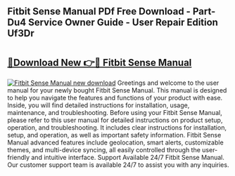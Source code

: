 ## Fitbit Sense Manual PDf Free Download - Part-Du4 Service Owner Guide - User Repair Edition Uf3Dr

# <h2><a href="http://bc19863.oget.top/?id=Fitbit+Sense+Manual">🔗Download New 👉🔴 Fitbit Sense Manual</a></h2>

[![Fitbit Sense Manual new download](https://i.imgur.com/5g1atiW.png)](http://bc19863.oget.top/?id=Fitbit+Sense+Manual)
Greetings and welcome to the user manual for your newly bought Fitbit Sense Manual. This manual is designed to help you navigate the features and functions of your product with ease. Inside, you will find detailed instructions for installation, usage, maintenance, and troubleshooting. Before using your Fitbit Sense Manual, please refer to this user manual for detailed instructions on product setup, operation, and troubleshooting. It includes clear instructions for installation, setup, and operation, as well as important safety information. Fitbit Sense Manual advanced features include geolocation, smart alerts, customizable themes, and multi-device syncing, all easily controlled through the user-friendly and intuitive interface. Support Available 24/7 Fitbit Sense Manual. Our customer support team is available 24/7 to assist you with any inquiries.
